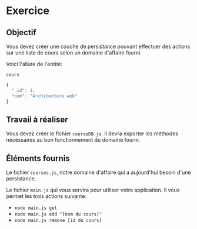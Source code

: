 # Exercice

## Objectif

Vous devez créer une couche de persistance pouvant effectuer des actions sur une liste de cours selon un domaine d'affaire fourni.

Voici l'allure de l'entité:

`cours`

```javascript
{
  "_id": 1,
  "nom": "Architecture web"
}
```

## Travail à réaliser

Vous devez créer le fichier `courseDB.js`. Il devra exporter les méthodes nécéssaires au bon fonctionnement du domaine fourni.

## Éléments fournis

Le fichier `courses.js`, notre domaine d'affaire qui a aujourd'hui besoin d'une persistance.

Le fichier `main.js` qui vous servira pour utiliser votre application. Il vous permet les trois actions suivante:

- `node main.js get`
- `node main.js add "[nom du cours]"`
- `node main.js remove [id du cours]`
